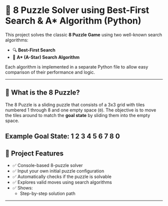 # 🧩 8 Puzzle Solver using Best-First Search & A* Algorithm (Python)

This project solves the classic **8 Puzzle Game** using two well-known search algorithms:
- 🔍 **Best-First Search**
- 🌟 **A\* (A-Star) Search Algorithm**

Each algorithm is implemented in a separate Python file to allow easy comparison of their performance and logic.

---

## 🧠 What is the 8 Puzzle?

The 8 Puzzle is a sliding puzzle that consists of a 3x3 grid with tiles numbered 1 through 8 and one empty space (`0`). The objective is to move the tiles around to match the **goal state** by sliding them into the empty space.

Example Goal State:
1 2 3
4 5 6
7 8 0
---

## 🚀 Project Features

- ✅ Console-based 8-puzzle solver
- ✅ Input your own initial puzzle configuration
- ✅ Automatically checks if the puzzle is solvable
- ✅ Explores valid moves using search algorithms
- ✅ Shows:
  - Step-by-step solution path
 ---



